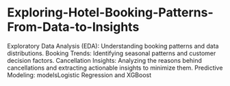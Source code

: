 # Exploring-Hotel-Booking-Patterns-From-Data-to-Insights
 Exploratory Data Analysis (EDA): Understanding booking patterns and data distributions.  Booking Trends: Identifying seasonal patterns and customer decision factors.  Cancellation Insights: Analyzing the reasons behind cancellations and extracting actionable insights to minimize them.  Predictive Modeling:  modelsLogistic Regression and XGBoost
